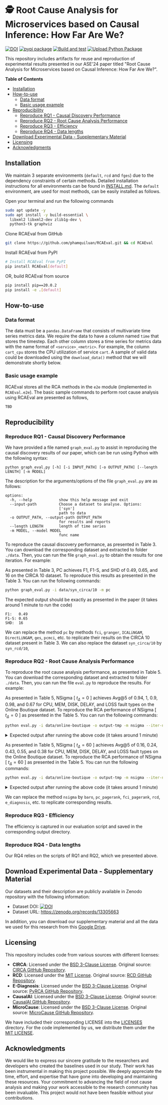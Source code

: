 # 🕵️ Root Cause Analysis for Microservices based on Causal Inference: How Far Are We?

[![DOI](https://zenodo.org/badge/840137303.svg)](https://zenodo.org/doi/10.5281/zenodo.13294048)
[![pypi package](https://img.shields.io/pypi/v/RCAEval.svg)](https://pypi.org/project/RCAEval)
[![Build and test](https://github.com/phamquiluan/RCAEval/actions/workflows/build-and-test.yml/badge.svg)](https://github.com/phamquiluan/RCAEval/actions/workflows/build-and-test.yml)
[![Upload Python Package](https://github.com/phamquiluan/RCAEval/actions/workflows/python-publish.yml/badge.svg)](https://github.com/phamquiluan/RCAEval/actions/workflows/python-publish.yml)

This repository includes artifacts for reuse and reproduction of experimental results presented in our ASE'24 paper titled "Root Cause Analysis for Microservices based on Causal Inference: How Far Are We?".

**Table of Contents** 
  * [Installation](#installation)
  * [How-to-use](#how-to-use)
    + [Data format](#data-format)
    + [Basic usage example](#basic-usage-example)
  * [Reproducibility](#reproducibility)
    + [Reproduce RQ1 - Causal Discovery Performance](#reproduce-rq1---causal-discovery-performance)
    + [Reproduce RQ2 - Root Cause Analysis Performance](#reproduce-rq2---root-cause-analysis-performance)
    + [Reproduce RQ3 - Efficiency](#reproduce-rq3---efficiency)
    + [Reproduce RQ4 - Data lengths](#reproduce-rq4---data-lengths)
  * [Download Experimental Data - Supplementary Material](#download-experimental-data---supplementary-material)
  * [Licensing](#licensing)
  * [Acknowledgments](#acknowledgments)


## Installation

We maintain 3 separate environments (`default`, `rcd` and `fges`) due to the dependency constraints of certain methods. Detailed installation instructions for all environments can be found in [INSTALL.md](INSTALL.md). The `default` environment, are used for most methods, can be easily installed as follows.


Open your terminal and run the following commands

```bash
sudo apt update -y
sudo apt install -y build-essential \
  libxml2 libxml2-dev zlib1g-dev \
  python3-tk graphviz
```

Clone RCAEval from GitHub

```bash
git clone https://github.com/phamquiluan/RCAEval.git && cd RCAEval
```

Install RCAEval from PyPI

```bash
# Install RCAEval from PyPI
pip install RCAEval[default]
```

OR, build RCAEval from source

```bash
pip install pip==20.0.2
pip install -e .[default]
```

## How-to-use

### Data format

The data must be a `pandas.DataFrame` that consists of multivariate time series metrics data. We require the data to have a column named `time` that stores the timestep. Each other column stores a time series for metrics data with the name format of `<service>_<metric>`. For example, the column `cart_cpu` stores the CPU utilization of service `cart`. A sample of valid data could be downloaded using the `download_data()` method that we will demonstrate shortly below.



### Basic usage example

RCAEval stores all the RCA methods in the `e2e` module (implemented in `RCAEval.e2e`). The basic sample commands to perform root cause analysis using RCAEval are presented as follows,

```python
TBD
```




## Reproducibility

### Reproduce RQ1 - Causal Discovery Performance

We have provided a file named `graph_eval.py` to assist in reproducing the causal discovery results of our paper, which can be run using Python with the following syntax: 

```
python graph_eval.py [-h] [-i INPUT_PATH] [-o OUTPUT_PATH] [--length LENGTH] [-m MODEL]
```
The description for the arguments/options of the file `graph_eval.py` are as follows:

```
options:
  -h, --help            show this help message and exit
  --input-path          Choose a dataset to analyse. Options:
                        ['syn']
                        path to data
  -o OUTPUT_PATH, --output-path OUTPUT_PATH
                        for results and reports
  --length LENGTH       length of time series
  -m MODEL, --model MODEL
                        func name
```



To reproduce the causal discovery performance, as presented in Table 3. You can download the corresponding dataset and extracted to folder `./data`. Then, you can run the file `graph_eval.py` to obtain the results for one iteration. For example:

As presented in Table 3, PC achieves F1, F1-S, and SHD of 0.49, 0.65, and 16 on the CIRCA 10 dataset. To reproduce this results as presented in the Table 3. You can run the following commands:

```bash
python graph_eval.py -i data/syn_circa/10 -m pc
```

The expected output should be exactly as presented in the paper (it takes around 1 minute to run the code)

```
F1:   0.49
F1-S: 0.65
SHD:  16
```

We can replace the method `pc` by methods `fci`, `granger`, `ICALiNGAM`, `DirectLiNGAM`, `ges`, `pcmci`,  etc. to replicate their results on the CIRCA 10 dataset present in Table 3.
We can also replace the dataset `syn_circa/10` by `syn_rcd/10`, 





### Reproduce RQ2 - Root Cause Analysis Performance

To reproduce the root cause analysis performance, as presented in Table 5. You can download the corresponding dataset and extracted to folder `./data`. Then, you can run the file `eval.py` to reproduce the results. For example:


As presented in Table 5, NSigma [ $t_\Delta = 0$ ] achieves Avg@5 of 0.94, 1, 0.9, 0.98, and 0.67 for CPU, MEM, DISK, DELAY, and LOSS fault types on the Online Boutique dataset. To reproduce the RCA performance of NSigma [ $t_\Delta = 0$ ] as presented in the Table 5. You can run the following commands:

```bash
python eval.py -i data/online-boutique -o output-tmp -m nsigma --iter-num 10 -w 10 --length 10
```

<details>
<summary>Expected output after running the above code (it takes around 1 minute)</summary>

<br />

The results are exactly as presented in the paper (Table 5).
```
Evaluation results
s_cpu: 0.94
s_mem: 1.0
s_disk: 0.9
s_delay: 0.98
s_loss: 0.67
```
</details>

As presented in Table 5, NSigma [ $t_\Delta = 60$ ] achieves Avg@5 of 0.16, 0.24, 0.43, 0.55, and 0.38 for CPU, MEM, DISK, DELAY, and LOSS fault types on the Online Boutique dataset. To reproduce the RCA performance of NSigma [ $t_\Delta = 60$ ] as presented in the Table 5. You can run the following commands:

```bash
python eval.py -i data/online-boutique -o output-tmp -m nsigma --iter-num 10 -w 10 --length 10 --ad-delay 60
```

<details>
<summary>Expected output after running the above code (it takes around 1 minute)</summary>

<br />

The results are exactly as presented in the paper (Table 5).
```
Evaluation results
s_cpu: 0.16
s_mem: 0.24
s_disk: 0.43
s_delay: 0.55
s_loss: 0.38
```
</details>


We can replace the method `nsigma` by `baro`, `pc_pagerank`, `fci_pagerank`, `rcd`, `e_diagnosis`, etc. to replicate corresponding results.

### Reproduce RQ3 - Efficiency

The efficiency is captured in our evaluation script and saved in the corresponding output directory.

### Reproduce RQ4 - Data lengths

Our RQ4 relies on the scripts of RQ1 and RQ2, which we presented above.

## Download Experimental Data - Supplementary Material

Our datasets and their description are publicly available in Zenodo repository with the following information:
- Dataset DOI: [![DOI](https://zenodo.org/badge/DOI/10.5281/zenodo.13305663.svg)](https://doi.org/10.5281/zenodo.13305663)
- Dataset URL: https://zenodo.org/records/13305663

In addition, you can download our supplementary material and all the data we used for this research from this [Google Drive](https://drive.google.com/drive/folders/1BG2P1ETEyKW62dU0I1ZpE64Ng9fy5_ju?usp=sharing).

## Licensing

This repository includes code from various sources with different licenses:

- **CIRCA**: Licensed under the [BSD 3-Clause License](LICENSES/LICENSE_CIRCA). Original source: [CIRCA GitHub Repository](https://github.com/NetManAIOps/CIRCA).
- **RCD**: Licensed under the [MIT License](LICENSES/LICENSE_RCD). Original source: [RCD GitHub Repository](https://github.com/azamikram/rcd).
- **E-Diagnosis**: Licensed under the [BSD 3-Clause License](LICENSES/LICENSE_E-Diagnosis). Original source: [PyRCA GitHub Repository](https://github.com/salesforce/PyRCA).
- **CausalAI**: Licensed under the [BSD 3-Clause License](LICENSES/LICENSE_CausalAI). Original source: [CausalAI GitHub Repository](https://github.com/salesforce/causalai).
- **MicroCause**: Licensed under the [BSD 3-Clause License](LICENSES/LICENSE_MicroCause). Original source: [MicroCause GitHub Repository](https://github.com/PanYicheng/dycause_rca).

We have included their corresponding LICENSE into the [LICENSES](LICENSES) directory. For the code implemented by us, we distribute them under the [MIT LICENSE](LICENSE).

## Acknowledgments

We would like to express our sincere gratitude to the researchers and developers who created the baselines used in our study. Their work has been instrumental in making this project possible. We deeply appreciate the time, effort, and expertise that have gone into developing and maintaining these resources. Your commitment to advancing the field of root cause analysis and making your work accessible to the research community has been invaluable. This project would not have been feasible without your contributions.
